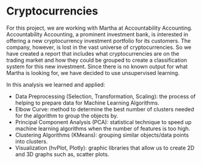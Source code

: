 # Cryptocurrencies

For this project, we are working with Martha at Accountability Accounting. Accountability Accounting, a prominent investment bank, is interested in offering a new cryptocurrency investment portfolio for its customers. The company, however, is lost in the vast universe of cryptocurrencies. So we have created a report that includes what cryptocurrencies are on the trading market and how they could be grouped to create a classification system for this new investment. Since there is no known output for what Martha is looking for, we have decided to use unsupervised learning. 


In this analysis we learned and applied:

* Data Preprocessing (Selection, Transformation, Scaling): the process of helping to prepare data for Machine Learning Algorithms.
* Elbow Curve: method to determine the best number of clusters needed for the algorithm to group the objects by.
* Principal Component Analysis (PCA): statistical technique to speed up machine learning algorithms when the number of features is too high.
* Clustering Algorithms (KMeans): grouping similar objects/data points into clusters.
* Visualization (hvPlot, Plotly): graphic libraries that allow us to create 2D and 3D graphs such as, scatter plots.
